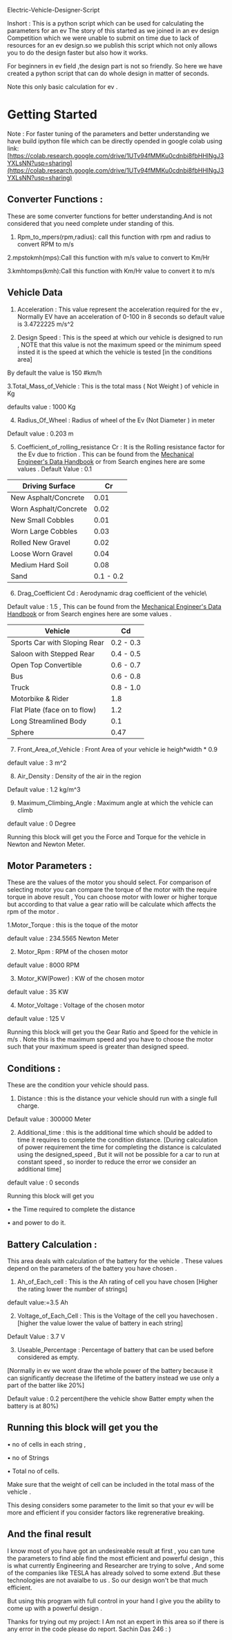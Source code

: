 Electric-Vehicle-Designer-Script

Inshort : This is a python script which can be used for calculating the parameters for an ev
The story of this started as we joined in an ev design Competition which we were unable to submit on time due to lack of resources for an ev design.so we publish this script which not only allows you to do the design faster but also how it works.


For beginners in ev field ,the design part is not so friendly. So here we have created a python script that can do whole design in matter of seconds.

Note this only basic calculation for ev .

# Getting Started

Note : For faster tuning of the parameters and better understanding we have build ipython file which can be directly opended in google colab using link: [https://colab.research.google.com/drive/1UTv94fMMKu0cdnbi8fbHHlNgJ3YXLsNN?usp=sharing](https://colab.research.google.com/drive/1UTv94fMMKu0cdnbi8fbHHlNgJ3YXLsNN?usp=sharing)

## Converter Functions :

These are some converter functions for better understanding.And is not considered that you need complete under standing of this.

1. Rpm\_to\_mpers(rpm,radius): call this function with rpm and radius to convert RPM to m/s

2.mpstokmh(mps):Call this function with m/s value to convert to Km/Hr

3.kmhtomps(kmh):Call this function with Km/Hr value to convert it to m/s

## Vehicle Data

1. Acceleration : This value represent the acceleration required for the ev , Normally EV have an acceleration of 0-100 in 8 seconds so default value is 3.4722225 m/s^2

2. Design Speed : This is the speed at which our vehicle is designed to run , NOTE that this value is not the maximum speed or the minimum speed insted it is the speed at which the vehicle is tested [in the conditions area]

By default the value is 150 #km/h

3.Total\_Mass\_of\_Vehicle : This is the total mass ( Not Weight ) of vehicle in Kg

defaults value : 1000 Kg

4. Radius\_Of\_Wheel : Radius of wheel of the Ev (Not Diameter ) in meter

Default value : 0.203 m

5. Coefficient\_of\_rolling\_resistance Cr : It is the Rolling resistance factor for the Ev due to friction . This can be found from the [Mechanical Engineer&#39;s Data Handbook](https://amzn.to/3inUNzp) or from Search engines here are some values . Default Value : 0.1

| Driving Surface | Cr |
| --- | --- |
| New Asphalt/Concrete | 0.01 |
| Worn Asphalt/Concrete | 0.02 |
| New Small Cobbles | 0.01 |
| Worn Large Cobbles | 0.03 |
| Rolled New Gravel | 0.02 |
| Loose Worn Gravel | 0.04 |
| Medium Hard Soil | 0.08 |
| Sand | 0.1 - 0.2 |

6. Drag\_Coefficient Cd : Aerodynamic drag coefficient of the vehicle\

Default value : 1.5 , This can be found from the [Mechanical Engineer&#39;s Data Handbook](https://amzn.to/3inUNzp) or from Search engines here are some values .

| Vehicle | Cd |
| --- | --- |
| Sports Car with Sloping Rear | 0.2 - 0.3 |
| Saloon with Stepped Rear | 0.4 - 0.5 |
| Open Top Convertible | 0.6 - 0.7 |
| Bus | 0.6 - 0.8 |
| Truck | 0.8 - 1.0 |
| Motorbike &amp; Rider | 1.8 |
| Flat Plate (face on to flow) | 1.2 |
| Long Streamlined Body | 0.1 |
| Sphere | 0.47 |

7. Front\_Area\_of\_Vehicle : Front Area of your vehicle ie heigh\*width \* 0.9

default value : 3 m^2

8. Air\_Density : Density of the air in the region

Default value : 1.2 kg/m^3

9. Maximum\_Climbing\_Angle : Maximum angle at which the vehicle can climb

default value : 0 Degree

Running this block will get you the Force and Torque for the vehicle in Newton and Newton Meter.

## Motor Parameters :

These are the values of the motor you should select. For comparison of selecting motor you can compare the torque of the motor with the require torque in above result , You can choose motor with lower or higher torque but according to that value a gear ratio will be calculate which affects the rpm of the motor .

1.Motor\_Torque : this is the toque of the motor

default value : 234.5565 Newton Meter

2. Motor\_Rpm : RPM of the chosen motor

default value : 8000 RPM

3. Motor\_KW(Power) : KW of the chosen motor

default value : 35 KW

4. Motor\_Voltage : Voltage of the chosen motor

default value : 125 V

Running this block will get you the Gear Ratio and Speed for the vehicle in m/s . Note this is the maximum speed and you have to choose the motor such that your maximum speed is greater than designed speed.

## Conditions :

These are the condition your vehicle should pass.

1. Distance : this is the distance your vehicle should run with a single full charge.

Default value : 300000 Meter

2. Additional\_time : this is the additional time which should be added to time it requires to complete the condition distance. [During calculation of power requirement the time for completing the distance is calculated using the designed\_speed , But it will not be possible for a car to run at constant speed , so inorder to reduce the error we consider an additional time]

default value : 0 seconds

Running this block will get you

• the Time required to complete the distance

• and power to do it.

## Battery Calculation :

This area deals with calculation of the battery for the vehicle . These values depend on the parameters of the battery you have chosen .

1. Ah\_of\_Each\_cell : This is the Ah rating of cell you have chosen [Higher the rating lower the number of strings]

default value:=3.5 Ah

2. Voltage\_of\_Each\_Cell : This is the Voltage of the cell you havechosen . [higher the value lower the value of battery in each string]

Default Value : 3.7 V

3. Useable\_Percentage : Percentage of battery that can be used before considered as empty.

[Normally in ev we wont draw the whole power of the battery because it can significantly decrease the lifetime of the battery instead we use only a part of the batter like 20%]

Default value : 0.2 percent(here the vehicle show Batter empty when the battery is at 80%)

## Running this block will get you the

• no of cells in each string ,

• no of Strings

• Total no of cells.

Make sure that the weight of cell can be included in the total mass of the vehicle .

This desing considers some parameter to the limit so that your ev will be more and efficient if you consider factors like regrenerative breaking.

## And the final result

I know most of you have got an undesireable result at first , you can tune the parameters to find able find the most efficient and powerful design , this is what currently Engineering and Researcher are trying to solve , And some of the companies like TESLA has already solved to some extend .But these technologies are not avaialbe to us . So our design won&#39;t be that much efficient.

But using this program with full control in your hand I give you the ability to come up with a powerful design .

Thanks for trying out my project:
I Am not an expert in this area so if there is any error in the code please do report.
Sachin Das 246 : )
